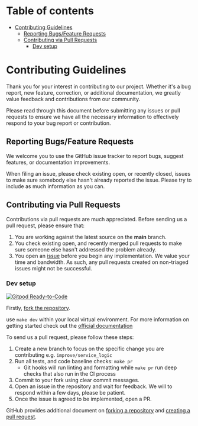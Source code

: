<!-- markdownlint-disable MD043 MD041 -->
# Table of contents <!-- omit in toc -->

- [Contributing Guidelines](#contributing-guidelines)
  - [Reporting Bugs/Feature Requests](#reporting-bugsfeature-requests)
  - [Contributing via Pull Requests](#contributing-via-pull-requests)
    - [Dev setup](#dev-setup)

# Contributing Guidelines

Thank you for your interest in contributing to our project. Whether it's a bug report, new feature, correction, or additional
documentation, we greatly value feedback and contributions from our community.

Please read through this document before submitting any issues or pull requests to ensure we have all the necessary
information to effectively respond to your bug report or contribution.

## Reporting Bugs/Feature Requests

We welcome you to use the GitHub issue tracker to report bugs, suggest features, or documentation improvements.

When filing an issue, please check existing open, or recently closed, issues to make sure somebody else hasn't already
reported the issue. Please try to include as much information as you can.

## Contributing via Pull Requests

Contributions via pull requests are much appreciated. Before sending us a pull request, please ensure that:

1. You are working against the latest source on the **main** branch.
2. You check existing open, and recently merged pull requests to make sure someone else hasn't addressed the problem already.
3. You open an [issue](https://github.com/ran-isenberg/aws-lambda-handler-cookbook/issues) before you begin any implementation. We value your time and bandwidth. As such, any pull requests created on non-triaged issues might not be successful.

### Dev setup

[![Gitpod Ready-to-Code](https://img.shields.io/badge/Gitpod-Ready--to--Code-blue?logo=gitpod)](https://gitpod.io/from-referrer/)

Firstly, [fork the repository](https://github.com/ran-isenberg/aws-lambda-handler-cookbook/fork).


use `make dev` within your local virtual environment.
For more information on getting started check out the [official documentation](https://ran-isenberg.github.io/aws-lambda-handler-cookbook/getting_started/)

To send us a pull request, please follow these steps:

1. Create a new branch to focus on the specific change you are contributing e.g. `improve/service_logic`
2. Run all tests, and code baseline checks: `make pr`
    - Git hooks will run linting and formatting while `make pr` run deep checks that also run in the CI process
3. Commit to your fork using clear commit messages.
4. Open an issue in the repository and wait for feedback. We will to respond within a few days, please be patient.
5. Once the issue is agreed to be implemented, open a PR.

GitHub provides additional document on [forking a repository](https://help.github.com/articles/fork-a-repo/) and
[creating a pull request](https://help.github.com/articles/creating-a-pull-request/).
